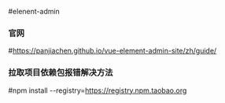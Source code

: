 #elenent-admin

### 官网
#https://panjiachen.github.io/vue-element-admin-site/zh/guide/   


### 拉取项目依赖包报错解决方法 
#npm install --registry=https://registry.npm.taobao.org  